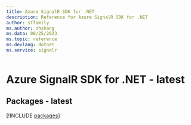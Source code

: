 ```yaml
---
title: Azure SignalR SDK for .NET
description: Reference for Azure SignalR SDK for .NET
author: sffamily
ms.author: zhshang
ms.data: 08/25/2023
ms.topic: reference
ms.devlang: dotnet
ms.service: signalr
---
```

# Azure SignalR SDK for .NET - latest
## Packages - latest
[!INCLUDE [packages](signalr-index.md)]